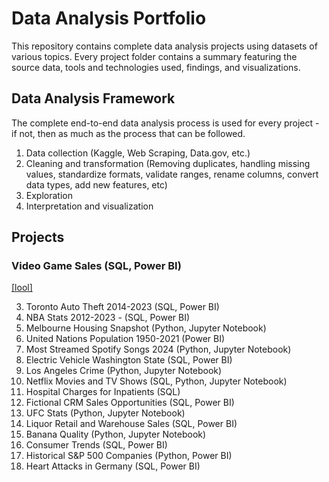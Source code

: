 # Data Analysis Portfolio
This repository contains complete data analysis projects using datasets of various topics. Every project folder contains a summary featuring the source data, tools and technologies used, findings, and visualizations. 

## Data Analysis Framework
The complete end-to-end data analysis process is used for every project - if not, then as much as the process that can be followed.
1. Data collection (Kaggle, Web Scraping, Data.gov, etc.)
2. Cleaning and transformation (Removing duplicates, handling missing values, standardize formats, validate ranges, rename columns, convert data types, add new features, etc)
3. Exploration
4. Interpretation and visualization 

## Projects
### Video Game Sales (SQL, Power BI)
[[lool]](https://github.com/CarlosCapili/Data_Analysis_Portfolio/tree/main/VideoGame_Sales-Analysis)




3. Toronto Auto Theft 2014-2023 (SQL, Power BI)
4. NBA Stats 2012-2023 - (SQL, Power BI)
5. Melbourne Housing Snapshot (Python, Jupyter Notebook)
6. United Nations Population 1950-2021 (Power BI)
7. Most Streamed Spotify Songs 2024 (Python, Jupyter Notebook)
8. Electric Vehicle Washington State (SQL, Power BI)
9. Los Angeles Crime (Python, Jupyter Notebook)
10. Netflix Movies and TV Shows (SQL, Python, Jupyter Notebook)
11. Hospital Charges for Inpatients (SQL)
12. Fictional CRM Sales Opportunities (SQL, Power BI)
13. UFC Stats (Python, Jupyter Notebook)
14. Liquor Retail and Warehouse Sales (SQL, Power BI)
15. Banana Quality (Python, Jupyter Notebook)
16. Consumer Trends (SQL, Power BI)
17. Historical S&P 500 Companies (Python, Power BI)
18. Heart Attacks in Germany (SQL, Power BI)
